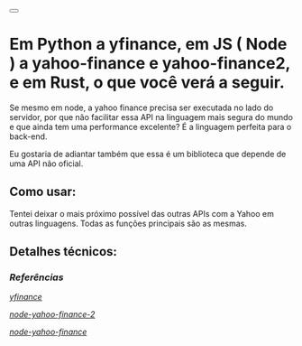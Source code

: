 <button id="theme-toggle"></button>
<h1>
    Em Python a yfinance, em JS ( Node ) a yahoo-finance e yahoo-finance2, e em Rust, o que você verá a seguir.
</h1>
<p>
    Se mesmo em node, a yahoo finance precisa ser executada no lado do servidor, por que não facilitar essa API na linguagem mais segura do mundo e que ainda tem uma performance excelente? É a linguagem perfeita para o back-end.
</p>
<p>
    Eu gostaria de adiantar também que essa é um biblioteca que depende de uma API não oficial.
</p>
<p></p>
<h2>
    Como usar:
</h2>
<p>Tentei deixar o mais próximo possível das outras APIs com a Yahoo em outras linguagens. Todas as funções principais são as mesmas.</p>
<h2>
    Detalhes técnicos:
</h2>
<footer>
    <address>
        <h3>Referências</h3>
        <div id="rodape">
            <a href="https://pypi.org/project/yfinance/" class="gitLink"><p>yfinance</p><a>
            <a href="https://github.com/gadicc/node-yahoo-finance2" class="gitLink"><p>node-yahoo-finance-2</p></a>
            <a href="https://github.com/pilwon/node-yahoo-finance" class="gitLink"><p>node-yahoo-finance</p></a>
        </div>
    </address>
</footer>
